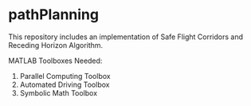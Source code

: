 # pathPlanning

This repository includes an implementation of Safe Flight Corridors and Receding Horizon Algorithm.

MATLAB Toolboxes Needed:

1) Parallel Computing Toolbox
2) Automated Driving Toolbox
3) Symbolic Math Toolbox
